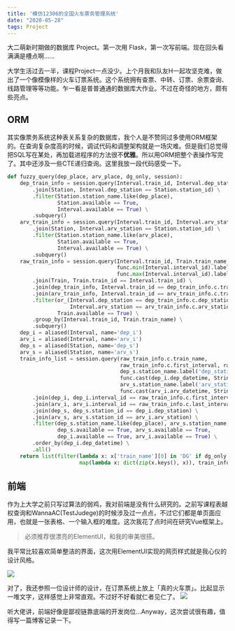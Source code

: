 ```yaml
---
title: '模仿12306的全国火车票务管理系统'
date: "2020-05-28"
tags: Project
---
```


大二萌新时期做的数据库 Project。第一次用 Flask，第一次写前端。现在回头看满满是槽点啊……

<!-- more -->

大学生活过去一半，课程Project一点没少。上个月我和队友H一起攻坚克难，做出了一个像模像样的火车订票系统。这个系统拥有查票、中转、订票、余票查询、线路管理等等功能。乍一看是普普通通的数据库大作业。不过在奇怪的地方，颇有些亮点。 

## ORM
其实像票务系统这种表关系复杂的数据库，我个人是不赞同过多使用ORM框架的。在查询复杂度高的时候，调试代码和调整架构就是一场灾难。但是我们总觉得把SQL写在某处，再加载进程序的方法很不**优雅**。所以用ORM把整个表操作写完了。其中还涉及一些CTE递归查询。这里我放一段代码感受一下。
```python
def fuzzy_query(dep_place, arv_place, dg_only, session):
    dep_train_info = session.query(Interval.train_id, Interval.dep_station) \
        .join(Station, Interval.dep_station == Station.station_id) \
        .filter(Station.station_name.like(dep_place),
                Station.available == True,
                Interval.available == True) \
        .subquery()
    arv_train_info = session.query(Interval.train_id, Interval.arv_station) \
        .join(Station, Interval.arv_station == Station.station_id) \
        .filter(Station.station_name.like(arv_place),
                Station.available == True,
                Interval.available == True) \
        .subquery()
    raw_train_info = session.query(Interval.train_id, Train.train_name,
                                   func.min(Interval.interval_id).label('first_interval'),
                                   func.max(Interval.interval_id).label('last_interval')) \
        .join(Train, Train.train_id == Interval.train_id) \
        .join(dep_train_info, Interval.train_id == dep_train_info.c.train_id) \
        .join(arv_train_info, Interval.train_id == arv_train_info.c.train_id) \
        .filter(or_(Interval.dep_station == dep_train_info.c.dep_station,
                    Interval.arv_station == arv_train_info.c.arv_station),
                Train.available == True) \
        .group_by(Interval.train_id, Train.train_name) \
        .subquery()
    dep_i = aliased(Interval, name='dep_i')
    arv_i = aliased(Interval, name='arv_i')
    dep_s = aliased(Station, name='dep_s')
    arv_s = aliased(Station, name='arv_s')
    train_info_list = session.query(raw_train_info.c.train_name,
                                    raw_train_info.c.first_interval, raw_train_info.c.last_interval,
                                    dep_s.station_name.label('dep_station'),
                                    func.cast(dep_i.dep_datetime, String).label('dep_time'),
                                    arv_s.station_name.label('arv_station'),
                                    func.cast(arv_i.arv_datetime, String).label('arv_time')) \
        .join(dep_i, dep_i.interval_id == raw_train_info.c.first_interval) \
        .join(arv_i, arv_i.interval_id == raw_train_info.c.last_interval) \
        .join(dep_s, dep_s.station_id == dep_i.dep_station) \
        .join(arv_s, arv_s.station_id == arv_i.arv_station) \
        .filter(dep_s.station_name.like(dep_place), arv_s.station_name.like(arv_place),
                dep_s.available == True, arv_s.available == True,
                dep_i.available == True, arv_i.available == True) \
        .order_by(dep_i.dep_datetime) \
        .all()
    return list(filter(lambda x: x['train_name'][0] in 'DG' if dg_only else True,
                       map(lambda x: dict(zip(x.keys(), x)), train_info_list)))
```


## 前端
作为上大学之前只写过算法的弱鸡，我对前端是没有什么研究的。之前写课程表越权查询和WannaAC(TestJudege)的时候涉及过一点点，不过它们都是单页面应用，也就是一张表格、一个输入框的难度。这次我花了点时间在研究Vue框架上。
> 必须推荐很漂亮的ElementUI，和我的审美很搭。

我平常比较喜欢简单整洁的界面，这次用ElementUI实现的网页样式就是我心仪的设计风格。

![](/images/id2b1xHZWXm54jE.png)

对了，我还参照一位设计师的设计，在订票系统上放上「真的火车票」。比起显示一堆文字，这样感觉上非常直观。不过好不好看就仁者见仁了。
![](/images/T2e8t3vLMFgxBpr.png)

听大佬讲，前端好像是鄙视链靠底端的开发岗位…Anyway，这次尝试很有趣，值得写一篇博客记录一下。

